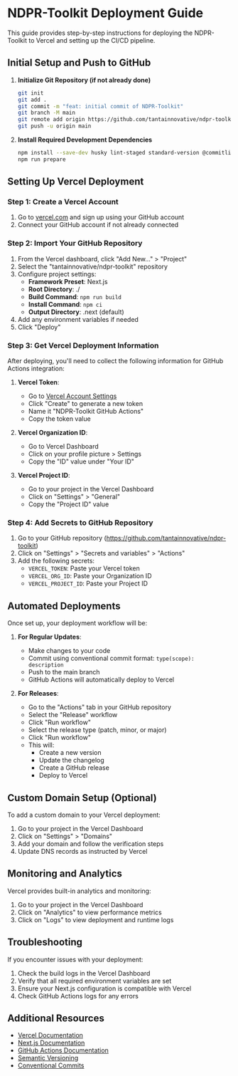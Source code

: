 # NDPR-Toolkit Deployment Guide

This guide provides step-by-step instructions for deploying the NDPR-Toolkit to Vercel and setting up the CI/CD pipeline.

## Initial Setup and Push to GitHub

1. **Initialize Git Repository (if not already done)**
   ```bash
   git init
   git add .
   git commit -m "feat: initial commit of NDPR-Toolkit"
   git branch -M main
   git remote add origin https://github.com/tantainnovative/ndpr-toolkit.git
   git push -u origin main
   ```

2. **Install Required Development Dependencies**
   ```bash
   npm install --save-dev husky lint-staged standard-version @commitlint/cli @commitlint/config-conventional
   npm run prepare
   ```

## Setting Up Vercel Deployment

### Step 1: Create a Vercel Account

1. Go to [vercel.com](https://vercel.com) and sign up using your GitHub account
2. Connect your GitHub account if not already connected

### Step 2: Import Your GitHub Repository

1. From the Vercel dashboard, click "Add New..." > "Project"
2. Select the "tantainnovative/ndpr-toolkit" repository
3. Configure project settings:
   - **Framework Preset**: Next.js
   - **Root Directory**: ./
   - **Build Command**: `npm run build`
   - **Install Command**: `npm ci`
   - **Output Directory**: .next (default)
4. Add any environment variables if needed
5. Click "Deploy"

### Step 3: Get Vercel Deployment Information

After deploying, you'll need to collect the following information for GitHub Actions integration:

1. **Vercel Token**:
   - Go to [Vercel Account Settings](https://vercel.com/account/tokens)
   - Click "Create" to generate a new token
   - Name it "NDPR-Toolkit GitHub Actions"
   - Copy the token value

2. **Vercel Organization ID**:
   - Go to Vercel Dashboard
   - Click on your profile picture > Settings
   - Copy the "ID" value under "Your ID"

3. **Vercel Project ID**:
   - Go to your project in the Vercel Dashboard
   - Click on "Settings" > "General"
   - Copy the "Project ID" value

### Step 4: Add Secrets to GitHub Repository

1. Go to your GitHub repository (https://github.com/tantainnovative/ndpr-toolkit)
2. Click on "Settings" > "Secrets and variables" > "Actions"
3. Add the following secrets:
   - `VERCEL_TOKEN`: Paste your Vercel token
   - `VERCEL_ORG_ID`: Paste your Organization ID
   - `VERCEL_PROJECT_ID`: Paste your Project ID

## Automated Deployments

Once set up, your deployment workflow will be:

1. **For Regular Updates**:
   - Make changes to your code
   - Commit using conventional commit format: `type(scope): description`
   - Push to the main branch
   - GitHub Actions will automatically deploy to Vercel

2. **For Releases**:
   - Go to the "Actions" tab in your GitHub repository
   - Select the "Release" workflow
   - Click "Run workflow"
   - Select the release type (patch, minor, or major)
   - Click "Run workflow"
   - This will:
     - Create a new version
     - Update the changelog
     - Create a GitHub release
     - Deploy to Vercel

## Custom Domain Setup (Optional)

To add a custom domain to your Vercel deployment:

1. Go to your project in the Vercel Dashboard
2. Click on "Settings" > "Domains"
3. Add your domain and follow the verification steps
4. Update DNS records as instructed by Vercel

## Monitoring and Analytics

Vercel provides built-in analytics and monitoring:

1. Go to your project in the Vercel Dashboard
2. Click on "Analytics" to view performance metrics
3. Click on "Logs" to view deployment and runtime logs

## Troubleshooting

If you encounter issues with your deployment:

1. Check the build logs in the Vercel Dashboard
2. Verify that all required environment variables are set
3. Ensure your Next.js configuration is compatible with Vercel
4. Check GitHub Actions logs for any errors

## Additional Resources

- [Vercel Documentation](https://vercel.com/docs)
- [Next.js Documentation](https://nextjs.org/docs)
- [GitHub Actions Documentation](https://docs.github.com/en/actions)
- [Semantic Versioning](https://semver.org/)
- [Conventional Commits](https://www.conventionalcommits.org/)
